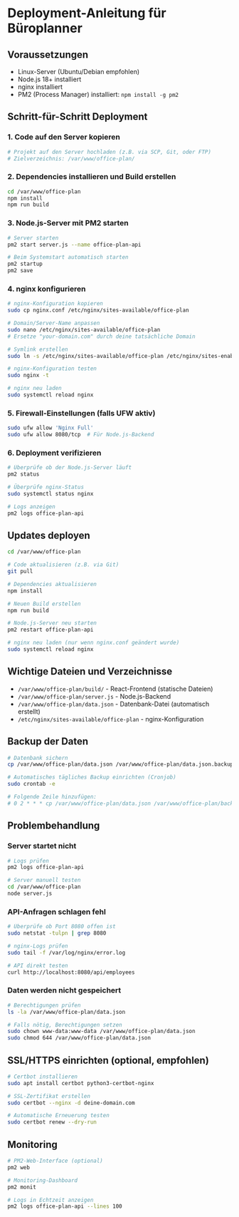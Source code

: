 # Deployment-Anleitung für Büroplanner

## Voraussetzungen

- Linux-Server (Ubuntu/Debian empfohlen)
- Node.js 18+ installiert
- nginx installiert
- PM2 (Process Manager) installiert: `npm install -g pm2`

## Schritt-für-Schritt Deployment

### 1. Code auf den Server kopieren

```bash
# Projekt auf den Server hochladen (z.B. via SCP, Git, oder FTP)
# Zielverzeichnis: /var/www/office-plan/
```

### 2. Dependencies installieren und Build erstellen

```bash
cd /var/www/office-plan
npm install
npm run build
```

### 3. Node.js-Server mit PM2 starten

```bash
# Server starten
pm2 start server.js --name office-plan-api

# Beim Systemstart automatisch starten
pm2 startup
pm2 save
```

### 4. nginx konfigurieren

```bash
# nginx-Konfiguration kopieren
sudo cp nginx.conf /etc/nginx/sites-available/office-plan

# Domain/Server-Name anpassen
sudo nano /etc/nginx/sites-available/office-plan
# Ersetze "your-domain.com" durch deine tatsächliche Domain

# Symlink erstellen
sudo ln -s /etc/nginx/sites-available/office-plan /etc/nginx/sites-enabled/

# nginx-Konfiguration testen
sudo nginx -t

# nginx neu laden
sudo systemctl reload nginx
```

### 5. Firewall-Einstellungen (falls UFW aktiv)

```bash
sudo ufw allow 'Nginx Full'
sudo ufw allow 8080/tcp  # Für Node.js-Backend
```

### 6. Deployment verifizieren

```bash
# Überprüfe ob der Node.js-Server läuft
pm2 status

# Überprüfe nginx-Status
sudo systemctl status nginx

# Logs anzeigen
pm2 logs office-plan-api
```

## Updates deployen

```bash
cd /var/www/office-plan

# Code aktualisieren (z.B. via Git)
git pull

# Dependencies aktualisieren
npm install

# Neuen Build erstellen
npm run build

# Node.js-Server neu starten
pm2 restart office-plan-api

# nginx neu laden (nur wenn nginx.conf geändert wurde)
sudo systemctl reload nginx
```

## Wichtige Dateien und Verzeichnisse

- `/var/www/office-plan/build/` - React-Frontend (statische Dateien)
- `/var/www/office-plan/server.js` - Node.js-Backend
- `/var/www/office-plan/data.json` - Datenbank-Datei (automatisch erstellt)
- `/etc/nginx/sites-available/office-plan` - nginx-Konfiguration

## Backup der Daten

```bash
# Datenbank sichern
cp /var/www/office-plan/data.json /var/www/office-plan/data.json.backup

# Automatisches tägliches Backup einrichten (Cronjob)
sudo crontab -e

# Folgende Zeile hinzufügen:
# 0 2 * * * cp /var/www/office-plan/data.json /var/www/office-plan/backups/data-$(date +\%Y\%m\%d).json
```

## Problembehandlung

### Server startet nicht

```bash
# Logs prüfen
pm2 logs office-plan-api

# Server manuell testen
cd /var/www/office-plan
node server.js
```

### API-Anfragen schlagen fehl

```bash
# Überprüfe ob Port 8080 offen ist
sudo netstat -tulpn | grep 8080

# nginx-Logs prüfen
sudo tail -f /var/log/nginx/error.log

# API direkt testen
curl http://localhost:8080/api/employees
```

### Daten werden nicht gespeichert

```bash
# Berechtigungen prüfen
ls -la /var/www/office-plan/data.json

# Falls nötig, Berechtigungen setzen
sudo chown www-data:www-data /var/www/office-plan/data.json
sudo chmod 644 /var/www/office-plan/data.json
```

## SSL/HTTPS einrichten (optional, empfohlen)

```bash
# Certbot installieren
sudo apt install certbot python3-certbot-nginx

# SSL-Zertifikat erstellen
sudo certbot --nginx -d deine-domain.com

# Automatische Erneuerung testen
sudo certbot renew --dry-run
```

## Monitoring

```bash
# PM2-Web-Interface (optional)
pm2 web

# Monitoring-Dashboard
pm2 monit

# Logs in Echtzeit anzeigen
pm2 logs office-plan-api --lines 100
```

